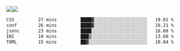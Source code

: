 <div style="display: flex; flex-direction: row;">
<img style="height: auto; width: auto;" class="img" src="https://raw.githubusercontent.com/blazepp/github-stats/master/generated/overview.svg#gh-dark-mode-only" />
<img style="height: auto; width: auto;" class="img" src="https://raw.githubusercontent.com/blazepp/github-stats/master/generated/languages.svg#gh-dark-mode-only" />
</div>

<div style="display: flex; flex-direction: row;">
<!--START_SECTION:waka-->

```txt
CSS         27 mins         ████▓░░░░░░░░░░░░░░░░░░░░   19.01 %
conf        26 mins         ████▓░░░░░░░░░░░░░░░░░░░░   18.21 %
jsonc       23 mins         ████░░░░░░░░░░░░░░░░░░░░░   16.08 %
INI         19 mins         ███▒░░░░░░░░░░░░░░░░░░░░░   13.60 %
TOML        15 mins         ██▓░░░░░░░░░░░░░░░░░░░░░░   10.84 %
```

<!--END_SECTION:waka-->
</div>
